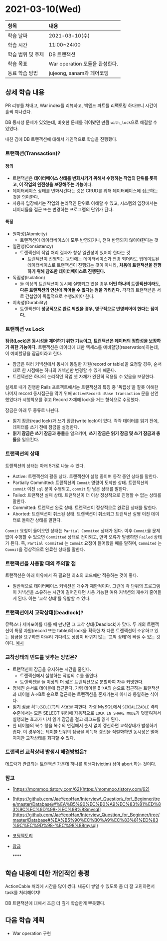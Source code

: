 # 2021-03-10\(Wed\)

| 항목 | 내용 |
| :--- | :--- |
| 학습 날짜 | 2021-03-10\(수\) |
| 학습 시간 | 11:00~24:00 |
| 학습 범위 및 주제 | DB 트랜잭션 |
| 학습 목표 | War operation 모듈을 완성한다. |
| 동료 학습 방법 | jujeong, sanam과 페어코딩 |

## 상세 학습 내용

PR 리뷰를 쳐내고, War index를 리뷰하고, 백엔드 파트를 리팩토링 하다보니 시간이 훌쩍 지나갔다.

DB 동시성 문제가 있었는데, 비슷한 문제를 겪어봤던 만큼 `with_lock`으로 해결할 수 있었다.

내친 김에 DB 트랜잭션에 대해서 개인적으로 학습을 진행했다.

### 트랜잭션\(Transaction\)?

#### 정의

* 트랜잭션은 **데이터베이스 상태를 변화시키기 위해서 수행하는 작업의 단위를 뜻하고, 이 작업의 완전성을 보장해주는 기능**이다.
* 데이터베이스 상태를 변화시킨다는 것은 CRUD를 위해 데이터베이스에 접근하는 것을 의미한다.
* 사용자 입장에서는 작업의 논리적인 단위로 이해할 수 있고, 시스템의 입장에서는 데이터들을 접근 또는 변경하는 프로그램의 단위가 된다.

#### 특징

* 원자성\(Atomicity\)
  * 트랜잭션이 데이터베이스에 모두 반영되거나, 전혀 반영되지 않아야한다는 것
* 일관성\(Consistency\)
  * 트랜잭션의 작업 처리 결과가 항상 일관성이 있어야 한다는 것
    * 트랜잭션이 진행되는 동안에는 데이터베이스가 변경 되더라도 업데이트된 데이터베이스로 트랜잭션이 진행되는 것이 아니라, **처음에 트랜잭션을 진행하기 위해 참조한 데이터베이스로 진행된다.**
* 독립성\(Isolation\)
  * 둘 이상의 트랜잭션이 동시에 실행되고 있을 경우 **어떤 하나의 트랜잭션이라도, 다른 트랜잭션의 연산에 끼어들 수 없다는 점을 가리킨다.** 각각의 트랜잭션은 서로 간섭없이 독립적으로 수행되어야 한다.
* 지속성\(Durability\)
  * 트랜잭션이 **성공적으로 완료 되었을 경우, 영구적으로 반영되어야 한다는 점이다.**

### **트랜잭션 vs Lock**

**잠금\(Lock\)은 동시성을 제어하기 위한 기능이고, 트랜잭션은 데이터의 정합성을 보장하기 위한 기능이다.** 트랜잭션은 데이터에 대한 액세스를 예비할당\(reservation\)하는데, 이 예비할당을 잠금이라고 한다.

* 잠금은 여러 커넥션에서 동시에 동일한 자원\(record or table\)을 요청할 경우, 순서대로 한 시점에는 하나의 커넥션만 변경할 수 있게 해준다.
* 트랜잭션은 하나의 논리적인 작업 셋 자체가 완전히 적용될 수 있음을 보장한다.

실제로 내가 진행한 Rails 프로젝트에서는 트랜잭션의 특징 중 '독립성'을 잘못 이해한 나머지 record 동시접근을 막기 위해 `ActiveRecord::Base transaction` 문을 선언했었다가 시행착오를 겪고 Record 자체에 lock을 거는 형식으로 수정했다.

잠금은 아래 두 종류로 나뉜다.

* 읽기 잠금\(read lock\)과 쓰기 잠금\(write lock\)이 있다. 각각 데이터를 읽기 전에, 데이터를 쓰기 전에 잠금을 설정한다.
* **읽기 잠금은 쓰기 잠금과 충돌**을 일으키며, **쓰기 잠금은 읽기 잠금 및 쓰기 잠금과 충돌**을 일으킨다.

### **트랜잭션의 상태**

트랜잭션의 상태는 아래 5개로 나눌 수 있다.

* Active: 트랜잭션의 활동 상태. 트랜잭션이 실행 중이며 동작 중인 상태를 말한다.
* Partially Committed: 트랜잭션의 `Commit` 명령이 도착한 상태. 트랜잭션의 `commit` 이전 `sql` 문이 수행되고, `commit` 만 남은 상태를 말한다.
* Failed: 트랜잭션 실패 상태. 트랜잭션이 더 이상 정상적으로 진행할 수 없는 상태를 말한다.
* Committed: 트랜잭션 완료 상태. 트랜잭션이 정상적으로 완료된 상태를 말한다.
* Aborted: 트랜잭션이 취소된 상태. 트랜잭션이 취소되고 트랜잭션 실행 이전 데이터로 돌아간 상태를 말한다.

`Commit` 요청이 들어오면 상태는 `Partial Commited` 상태가 된다. 이후 `Commit`을 문제 없이 수행할 수 있으면 `Committed` 상태로 전이되고, 만약 오류가 발생하면 `Failed` 상태가 된다. 즉, `Partial Commited` 는 `Commit` 요청이 들어왔을 때를 말하며, `Commited` 는 `Commit`을 정상적으로 완료한 상태를 말한다.

### **트랜잭션을 사용할 때의 주의할 점**

트랜잭션은 아래 이유에서 꼭 필요한 최소의 코드에만 적용하는 것이 좋다.

* 일반적으로 데이터베이스 커넥션은 개수가 제한적이다. 그런데 각 단위의 프로그램이 커넥션을 소유하는 시간이 길어진다면 사용 가능한 여유 커넥션의 개수가 줄어들게 된다. 이는 '교착 상태'를 유발할 수 있다.

### **트랜잭션에서 교착상태\(Deadlock\)?**

뮤택스나 세마포어를 다룰 때 만났던 그 교착 상태\(Deadlock\)가 맞다. 두 개의 트랜잭션이 특정 자원\(record 또는 table\)의 lock을 획득한 채 다른 트랜잭션이 소유하고 있는 잠금을 요구하면 아무리 기다려도 상황이 바뀌지 않는 '교착 상태'에 빠질 수 있는 것이다. [예시](https://github.com/JaeYeopHan/Interview_Question_for_Beginner/tree/master/Database#%EA%B5%90%EC%B0%A9%EC%83%81%ED%83%9C%EC%9D%98-%EC%98%88mysql)

### **교착상태의 빈도를 낮추는 방법은?**

* 트랜잭션이 잠금을 유지하는 시간을 줄인다.
  * 트랜잭션에서 실행하는 작업의 수를 줄인다.
  * 트랜잭션을 둘 이상의 더 짧은 트랜잭션으로 분할하여 자주 커밋한다.
* 정해진 순서로 테이블에 접근한다. 가령 테이블 B-&gt;A의 순으로 접근하는 트랜잭션과 테이블 A-&gt;B로 순으로 접근하는 트랜잭션을 혼재키는게 아니라 통일하는 식이다.
* 읽기 잠금 획득\(`SELECT`\)의 사용을 피한다. 가령 MySQL에서 `SERIALIZABLE` 격리 수준에서는 모든 SELECT 쿼리에 자동적으로 `LOCK IN SHARE MODE`가 덧붙여져서 실행되는 효과가 나서 읽기 잠금을 걸고 레코드를 읽게 된다.
* 한 테이블의 복수 행을 복수의 연결에서 순서 없이 갱신하면 교착상태가 발생하기 쉽다. 이 경우에는 테이블 단위의 잠금을 획득해 갱신을 직렬화하면 동시성은 떨어지지만 교착상태를 회피할 수 있다.

### **트랜잭션 교착상태 발생시 해결방법은?**

데드락과 관련되는 트랜잭션 가운데 하나를 희생자\(victim\) 삼아 abort 하는 것이다.

### **참고**

* [https://mommoo.tistory.com/62](https://mommoo.tistory.com/62)
* [https://github.com/JaeYeopHan/Interview\_Question\_for\_Beginner/tree/master/Database\#%EA%B5%90%EC%B0%A9%EC%83%81%ED%83%9C%EC%9D%98-%EC%98%88mysql](https://github.com/JaeYeopHan/Interview_Question_for_Beginner/tree/master/Database#%EA%B5%90%EC%B0%A9%EC%83%81%ED%83%9C%EC%9D%98-%EC%98%88mysql)
* [코딩팩토리](https://coding-factory.tistory.com/226#:~:text=1.%20%ED%8A%B8%EB%9E%9C%EC%9E%AD%EC%85%98%EC%9D%80%20%EB%8D%B0%EC%9D%B4%ED%84%B0%EB%B2%A0%EC%9D%B4%EC%8A%A4%20%EC%8B%9C%EC%8A%A4%ED%85%9C,%EA%B3%BC%EC%A0%95%EC%9D%98%20%EC%9E%91%EC%97%85%EB%8B%A8%EC%9C%84%EC%9D%B4%EB%8B%A4.)
* [잠금](https://johngrib.github.io/wiki/locking/#:~:text=%EC%9D%BD%EA%B8%B0%20%EC%9E%A0%EA%B8%88%28read%20lock%29%EA%B3%BC,%EC%9E%A0%EA%B8%88%EA%B3%BC%20%EC%B6%A9%EB%8F%8C%EC%9D%84%20%EC%9D%BC%EC%9C%BC%ED%82%A8%EB%8B%A4.)

  \*\*\*\*

## **학습 내용에 대한 개인적인 총평**

ActionCable 처리에 시간을 많이 썼다. 내공이 쌓일 수 있도록 좀 더 잘 고민하면서 task를 처리해야지!

DB 트랜잭션에 대해서 조금 더 깊게 학습한게 뿌듯했다.

## **다음 학습 계획**

* War operation 구현

